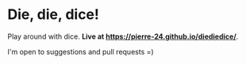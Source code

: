 # Die, die, dice!

Play around with dice. **Live at <https://pierre-24.github.io/diediedice/>**.

I'm open to suggestions and pull requests =)